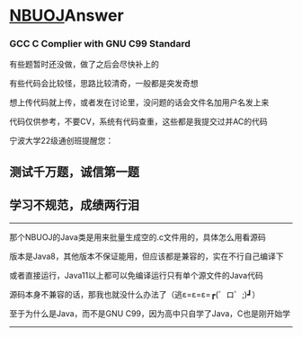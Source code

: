 # [NBUOJ](http://nbuoj.com/)Answer

### GCC C Complier with GNU C99 Standard

有些题暂时还没做，做了之后会尽快补上的

有些代码会比较怪，思路比较清奇，一般都是突发奇想

想上传代码就上传，或者发在讨论里，没问题的话会文件名加用户名发上来

代码仅供参考，不要CV，系统有代码查重，这些都是我提交过并AC的代码

宁波大学22级通创班提醒您：

## 测试千万题，诚信第一题

## 学习不规范，成绩两行泪

--------------------------------------------------------------------------------

那个NBUOJ的Java类是用来批量生成空的.c文件用的，具体怎么用看源码

版本是Java8，其他版本不保证能用，但应该都是兼容的，实在不行自己编译下

或者直接运行，Java11以上都可以免编译运行只有单个源文件的Java代码

源码本身不兼容的话，那我也就没什么办法了（逃ε=ε=ε=┏(゜ロ゜;)┛）

至于为什么是Java，而不是GNU C99，因为高中只自学了Java，C也是刚开始学

--------------------------------------------------------------------------------
